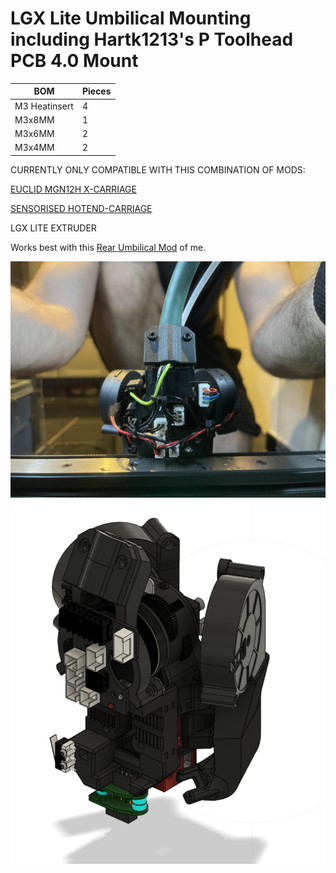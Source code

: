 # LGX Lite Umbilical Mounting including Hartk1213's P Toolhead PCB 4.0 Mount

| BOM | Pieces |
| ------ | ------ |
| M3 Heatinsert | 4 |
| M3x8MM | 1 |
| M3x6MM | 2 |
| M3x4MM | 2 |

CURRENTLY ONLY COMPATIBLE WITH THIS COMBINATION OF MODS:

[EUCLID MGN12H X-CARRIAGE](Minsekt/MGN12H_Native_Euclid)

[SENSORISED HOTEND-CARRIAGE](Minsekt/Dragon_Sensorised_Carriage_(LGX_LITE))

LGX LITE EXTRUDER

Works best with this [Rear Umbilical Mod](Minsekt/LGX_Lite_Umbilical) of me.

![](https://github.com/Minsekt/moronvods/blob/main/Mantis_Mods/LGX_Lite_Umbilical/images/IMG_8925.jpg)
![](https://github.com/Minsekt/moronvods/raw/main/Mantis_Mods/Nozzle_LED_Ducts/images/2022-04-16T22_53_09.png)
